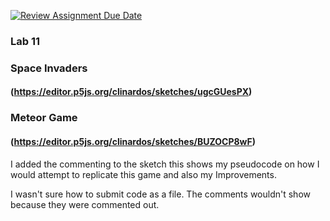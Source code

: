 [![Review Assignment Due Date](https://classroom.github.com/assets/deadline-readme-button-24ddc0f5d75046c5622901739e7c5dd533143b0c8e959d652212380cedb1ea36.svg)](https://classroom.github.com/a/Fz9FLq-M)

### Lab 11

### Space Invaders 
 #### (https://editor.p5js.org/clinardos/sketches/ugcGUesPX)
 
### Meteor Game 
 #### (https://editor.p5js.org/clinardos/sketches/BUZOCP8wF)
 
 I added the commenting to the sketch this shows my pseudocode on how I would attempt to replicate this game and also my Improvements. 
 
 I wasn't sure how to submit code as a file. The comments wouldn't show because they were commented out. 
